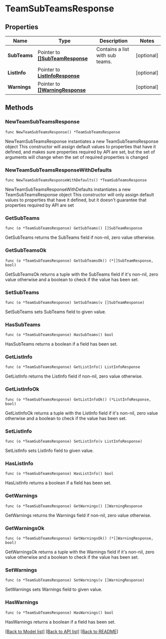 # TeamSubTeamsResponse

## Properties

Name | Type | Description | Notes
------------ | ------------- | ------------- | -------------
**SubTeams** | Pointer to [**[]SubTeamResponse**](SubTeamResponse.md) | Contains a list with sub teams. | [optional] 
**ListInfo** | Pointer to [**ListInfoResponse**](ListInfoResponse.md) |  | [optional] 
**Warnings** | Pointer to [**[]WarningResponse**](WarningResponse.md) |  | [optional] 

## Methods

### NewTeamSubTeamsResponse

`func NewTeamSubTeamsResponse() *TeamSubTeamsResponse`

NewTeamSubTeamsResponse instantiates a new TeamSubTeamsResponse object
This constructor will assign default values to properties that have it defined,
and makes sure properties required by API are set, but the set of arguments
will change when the set of required properties is changed

### NewTeamSubTeamsResponseWithDefaults

`func NewTeamSubTeamsResponseWithDefaults() *TeamSubTeamsResponse`

NewTeamSubTeamsResponseWithDefaults instantiates a new TeamSubTeamsResponse object
This constructor will only assign default values to properties that have it defined,
but it doesn't guarantee that properties required by API are set

### GetSubTeams

`func (o *TeamSubTeamsResponse) GetSubTeams() []SubTeamResponse`

GetSubTeams returns the SubTeams field if non-nil, zero value otherwise.

### GetSubTeamsOk

`func (o *TeamSubTeamsResponse) GetSubTeamsOk() (*[]SubTeamResponse, bool)`

GetSubTeamsOk returns a tuple with the SubTeams field if it's non-nil, zero value otherwise
and a boolean to check if the value has been set.

### SetSubTeams

`func (o *TeamSubTeamsResponse) SetSubTeams(v []SubTeamResponse)`

SetSubTeams sets SubTeams field to given value.

### HasSubTeams

`func (o *TeamSubTeamsResponse) HasSubTeams() bool`

HasSubTeams returns a boolean if a field has been set.

### GetListInfo

`func (o *TeamSubTeamsResponse) GetListInfo() ListInfoResponse`

GetListInfo returns the ListInfo field if non-nil, zero value otherwise.

### GetListInfoOk

`func (o *TeamSubTeamsResponse) GetListInfoOk() (*ListInfoResponse, bool)`

GetListInfoOk returns a tuple with the ListInfo field if it's non-nil, zero value otherwise
and a boolean to check if the value has been set.

### SetListInfo

`func (o *TeamSubTeamsResponse) SetListInfo(v ListInfoResponse)`

SetListInfo sets ListInfo field to given value.

### HasListInfo

`func (o *TeamSubTeamsResponse) HasListInfo() bool`

HasListInfo returns a boolean if a field has been set.

### GetWarnings

`func (o *TeamSubTeamsResponse) GetWarnings() []WarningResponse`

GetWarnings returns the Warnings field if non-nil, zero value otherwise.

### GetWarningsOk

`func (o *TeamSubTeamsResponse) GetWarningsOk() (*[]WarningResponse, bool)`

GetWarningsOk returns a tuple with the Warnings field if it's non-nil, zero value otherwise
and a boolean to check if the value has been set.

### SetWarnings

`func (o *TeamSubTeamsResponse) SetWarnings(v []WarningResponse)`

SetWarnings sets Warnings field to given value.

### HasWarnings

`func (o *TeamSubTeamsResponse) HasWarnings() bool`

HasWarnings returns a boolean if a field has been set.


[[Back to Model list]](../README.md#documentation-for-models) [[Back to API list]](../README.md#documentation-for-api-endpoints) [[Back to README]](../README.md)


